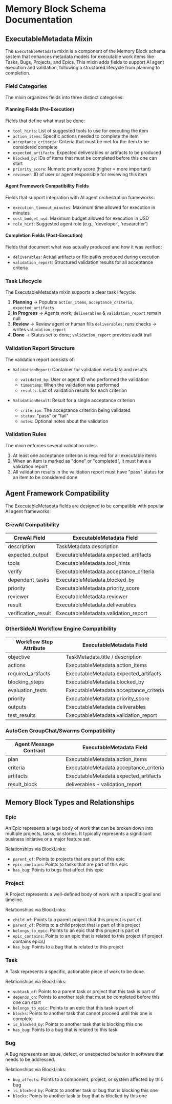 # Memory Block Schema Documentation

## ExecutableMetadata Mixin

The `ExecutableMetadata` mixin is a component of the Memory Block schema system that enhances metadata models for executable work items like Tasks, Bugs, Projects, and Epics. This mixin adds fields to support AI agent execution and validation, following a structured lifecycle from planning to completion.

### Field Categories

The mixin organizes fields into three distinct categories:

#### Planning Fields (Pre-Execution)

Fields that define what must be done:

- `tool_hints`: List of suggested tools to use for executing the item
- `action_items`: Specific actions needed to complete the item
- `acceptance_criteria`: Criteria that must be met for the item to be considered complete
- `expected_artifacts`: Expected deliverables or artifacts to be produced
- `blocked_by`: IDs of items that must be completed before this one can start
- `priority_score`: Numeric priority score (higher = more important)
- `reviewer`: ID of user or agent responsible for reviewing this item

#### Agent Framework Compatibility Fields

Fields that support integration with AI agent orchestration frameworks:

- `execution_timeout_minutes`: Maximum time allowed for execution in minutes
- `cost_budget_usd`: Maximum budget allowed for execution in USD
- `role_hint`: Suggested agent role (e.g., 'developer', 'researcher')

#### Completion Fields (Post-Execution)

Fields that document what was actually produced and how it was verified:

- `deliverables`: Actual artifacts or file paths produced during execution
- `validation_report`: Structured validation results for all acceptance criteria

### Task Lifecycle

The ExecutableMetadata mixin supports a clear task lifecycle:

1. **Planning** → Populate `action_items`, `acceptance_criteria`, `expected_artifacts`
2. **In Progress** → Agents work; `deliverables` & `validation_report` remain null
3. **Review** → Review agent or human fills `deliverables`; runs checks → writes `validation_report`
4. **Done** → Status set to done; `validation_report` provides audit trail

### Validation Report Structure

The validation report consists of:

- `ValidationReport`: Container for validation metadata and results
  - `validated_by`: User or agent ID who performed the validation
  - `timestamp`: When the validation was performed
  - `results`: List of validation results for each criterion

- `ValidationResult`: Result for a single acceptance criterion
  - `criterion`: The acceptance criterion being validated
  - `status`: "pass" or "fail"
  - `notes`: Optional notes about the validation

### Validation Rules

The mixin enforces several validation rules:

1. At least one acceptance criterion is required for all executable items
2. When an item is marked as "done" or "completed", it must have a validation report
3. All validation results in the validation report must have "pass" status for an item to be considered done

## Agent Framework Compatibility

The ExecutableMetadata fields are designed to be compatible with popular AI agent frameworks:

### CrewAI Compatibility

| CrewAI Field | ExecutableMetadata Field |
|--------------|--------------------------|
| description | TaskMetadata.description |
| expected_output | ExecutableMetadata.expected_artifacts |
| tools | ExecutableMetadata.tool_hints |
| verify | ExecutableMetadata.acceptance_criteria |
| dependent_tasks | ExecutableMetadata.blocked_by |
| priority | ExecutableMetadata.priority_score |
| reviewer | ExecutableMetadata.reviewer |
| result | ExecutableMetadata.deliverables |
| verification_result | ExecutableMetadata.validation_report |

### OtherSideAI Workflow Engine Compatibility

| Workflow Step Attribute | ExecutableMetadata Field |
|-------------------------|--------------------------|
| objective | TaskMetadata.title / description |
| actions | ExecutableMetadata.action_items |
| required_artifacts | ExecutableMetadata.expected_artifacts |
| blocking_steps | ExecutableMetadata.blocked_by |
| evaluation_tests | ExecutableMetadata.acceptance_criteria |
| priority | ExecutableMetadata.priority_score |
| outputs | ExecutableMetadata.deliverables |
| test_results | ExecutableMetadata.validation_report |

### AutoGen GroupChat/Swarms Compatibility

| Agent Message Contract | ExecutableMetadata Field |
|------------------------|--------------------------|
| plan | ExecutableMetadata.action_items |
| criteria | ExecutableMetadata.acceptance_criteria |
| artifacts | ExecutableMetadata.expected_artifacts |
| result_block | deliverables + validation_report |

## Memory Block Types and Relationships

### Epic

An Epic represents a large body of work that can be broken down into multiple projects, tasks, or stories. It typically represents a significant business initiative or a major feature set.

Relationships via BlockLinks:
- `parent_of`: Points to projects that are part of this epic
- `epic_contains`: Points to tasks that are part of this epic
- `has_bug`: Points to bugs that affect this epic

### Project

A Project represents a well-defined body of work with a specific goal and timeline.

Relationships via BlockLinks:
- `child_of`: Points to a parent project that this project is part of
- `parent_of`: Points to a child project that is part of this project
- `belongs_to_epic`: Points to an epic that this project is part of
- `epic_contains`: Points to an epic that is related to this project (if project contains epics)
- `has_bug`: Points to a bug that is related to this project

### Task

A Task represents a specific, actionable piece of work to be done.

Relationships via BlockLinks:
- `subtask_of`: Points to a parent task or project that this task is part of
- `depends_on`: Points to another task that must be completed before this one can start
- `belongs_to_epic`: Points to an epic that this task is part of
- `blocks`: Points to another task that cannot proceed until this one is complete
- `is_blocked_by`: Points to another task that is blocking this one
- `has_bug`: Points to a bug that is related to this task

### Bug

A Bug represents an issue, defect, or unexpected behavior in software that needs to be addressed.

Relationships via BlockLinks:
- `bug_affects`: Points to a component, project, or system affected by this bug
- `is_blocked_by`: Points to another task or bug that is blocking this one
- `blocks`: Points to another task or bug that is blocked by this one 